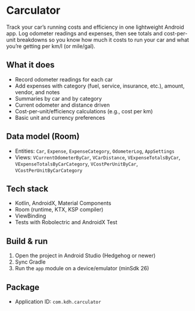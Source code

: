 # Carculator

Track your car’s running costs and efficiency in one lightweight Android app. Log odometer readings and expenses, then see totals and cost-per-unit breakdowns so you know how much it costs to run your car and what you’re getting per km/l (or mile/gal).

## What it does
- Record odometer readings for each car
- Add expenses with category (fuel, service, insurance, etc.), amount, vendor, and notes
- Summaries by car and by category
- Current odometer and distance driven
- Cost-per-unit/efficiency calculations (e.g., cost per km)
- Basic unit and currency preferences

## Data model (Room)
- Entities: `Car`, `Expense`, `ExpenseCategory`, `OdometerLog`, `AppSettings`
- Views: `VCurrentOdometerByCar`, `VCarDistance`, `VExpenseTotalsByCar`, `VExpenseTotalsByCarCategory`, `VCostPerUnitByCar`, `VCostPerUnitByCarCategory`

## Tech stack
- Kotlin, AndroidX, Material Components
- Room (runtime, KTX, KSP compiler)
- ViewBinding
- Tests with Robolectric and AndroidX Test

## Build & run
1. Open the project in Android Studio (Hedgehog or newer)
2. Sync Gradle
3. Run the `app` module on a device/emulator (minSdk 26)

## Package
- Application ID: `com.kdh.carculator`
